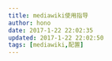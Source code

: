 ```yaml
---
title: mediawiki使用指导
author: hono
date: 2017-1-22 22:02:35
updated: 2017-1-22 22:02:50
tags: [mediawiki,配置]
---
```

